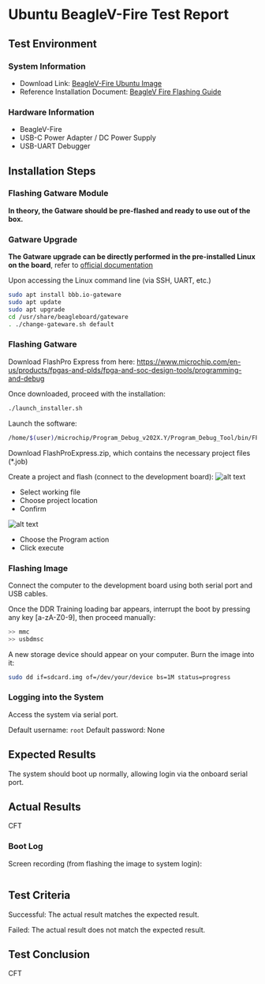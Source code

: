 # Ubuntu BeagleV-Fire Test Report

## Test Environment

### System Information

- Download Link: [BeagleV-Fire Ubuntu Image](https://files.beagle.cc/file/beagleboard-public-2021/images/beaglev-fire-ubuntu-23.04-20231121.zip)
- Reference Installation Document: [BeagleV Fire Flashing Guide](https://docs.beagleboard.org/latest/boards/beaglev/fire/demos-and-tutorials/flashing-board.html)

### Hardware Information

- BeagleV-Fire
- USB-C Power Adapter / DC Power Supply
- USB-UART Debugger

## Installation Steps

### Flashing Gatware Module

**In theory, the Gatware should be pre-flashed and ready to use out of the box.**

### Gatware Upgrade

**The Gatware upgrade can be directly performed in the pre-installed Linux on the board**, refer to [official documentation](https://docs.beagleboard.org/latest/boards/beaglev/fire/demos-and-tutorials/gateware/upgrade-gateware.html)

Upon accessing the Linux command line (via SSH, UART, etc.)
```bash
sudo apt install bbb.io-gateware
sudo apt update
sudo apt upgrade
cd /usr/share/beagleboard/gateware
. ./change-gateware.sh default
```

### Flashing Gatware

Download FlashPro Express from here:
https://www.microchip.com/en-us/products/fpgas-and-plds/fpga-and-soc-design-tools/programming-and-debug

Once downloaded, proceed with the installation:
```bash
./launch_installer.sh
```

Launch the software:
```bash
/home/$(user)/microchip/Program_Debug_v202X.Y/Program_Debug_Tool/bin/FPExpress
```

Download FlashProExpress.zip, which contains the necessary project files (*.job)

Create a project and flash (connect to the development board):
![alt text](image.png)
- Select working file
- Choose project location
- Confirm

![alt text](image-1.png)
- Choose the Program action
- Click execute

### Flashing Image

Connect the computer to the development board using both serial port and USB cables.

Once the DDR Training loading bar appears, interrupt the boot by pressing any key \[a-zA-Z0-9\], then proceed manually:
```bash
>> mmc
>> usbdmsc
```

A new storage device should appear on your computer. Burn the image into it:
```bash
sudo dd if=sdcard.img of=/dev/your/device bs=1M status=progress
```

### Logging into the System

Access the system via serial port.

Default username: `root`
Default password: None

## Expected Results

The system should boot up normally, allowing login via the onboard serial port.

## Actual Results

CFT

### Boot Log

Screen recording (from flashing the image to system login):


```log

```


## Test Criteria

Successful: The actual result matches the expected result.

Failed: The actual result does not match the expected result.

## Test Conclusion

CFT
